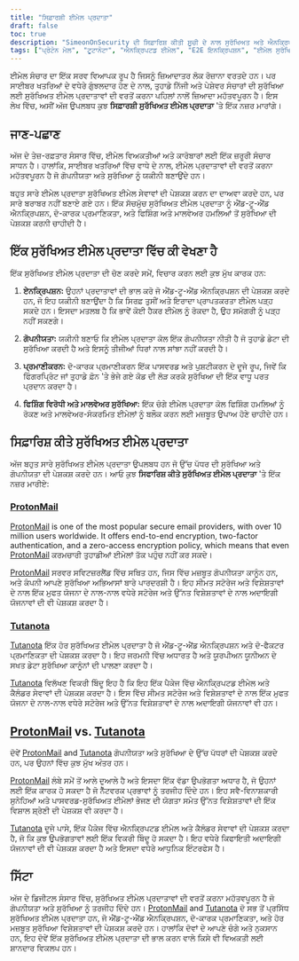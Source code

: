```yaml
---
title: "ਸਿਫ਼ਾਰਸ਼ੀ ਈਮੇਲ ਪ੍ਰਦਾਤਾ"
draft: false
toc: true
description: "SimeonOnSecurity ਦੀ ਸਿਫ਼ਾਰਿਸ਼ ਕੀਤੀ ਸੂਚੀ ਦੇ ਨਾਲ ਸੁਰੱਖਿਅਤ ਅਤੇ ਐਨਕ੍ਰਿਪਟਡ ਸੰਚਾਰਾਂ ਲਈ ਸਭ ਤੋਂ ਵਧੀਆ ਈਮੇਲ ਪ੍ਰਦਾਤਾ ਲੱਭੋ। ਪ੍ਰੋਟੋਨਮੇਲ, ਐਂਡ-ਟੂ-ਐਂਡ ਏਨਕ੍ਰਿਪਸ਼ਨ ਦੇ ਨਾਲ ਤਰਜੀਹੀ ਵਿਕਲਪ, ਅਤੇ ਟੂਟਾਨੋਟਾ, ਐਨਕ੍ਰਿਪਟਡ ਈਮੇਲ ਸੰਚਾਰਾਂ ਲਈ ਇੱਕ ਹੋਰ ਸੁਰੱਖਿਅਤ ਵਿਕਲਪ ਸਮੇਤ ਚੋਟੀ ਦੀਆਂ ਚੋਣਾਂ ਦੀ ਖੋਜ ਕਰੋ।"
tags: ["ਪ੍ਰੋਟੋਨ ਮੇਲ", "ਟੂਟਾਨੋਟਾ", "ਐਨਕ੍ਰਿਪਟਡ ਈਮੇਲ", "E2E ਇਨਕ੍ਰਿਪਸ਼ਨ", "ਈਮੇਲ ਸੁਰੱਖਿਆ", "ਔਨਲਾਈਨ ਗੋਪਨੀਯਤਾ", "ਸਿਫਾਰਸ਼ੀ ਈਮੇਲ ਪ੍ਰਦਾਤਾ", "SimeonOnSecurity"]
---
```


ਈਮੇਲ ਸੰਚਾਰ ਦਾ ਇੱਕ ਸਰਵ ਵਿਆਪਕ ਰੂਪ ਹੈ ਜਿਸਨੂੰ ਜ਼ਿਆਦਾਤਰ ਲੋਕ ਰੋਜ਼ਾਨਾ ਵਰਤਦੇ ਹਨ। ਪਰ ਸਾਈਬਰ ਖਤਰਿਆਂ ਦੇ ਵਧੇਰੇ ਗੁੰਝਲਦਾਰ ਹੋਣ ਦੇ ਨਾਲ, ਤੁਹਾਡੇ ਨਿੱਜੀ ਅਤੇ ਪੇਸ਼ੇਵਰ ਸੰਚਾਰਾਂ ਦੀ ਸੁਰੱਖਿਆ ਲਈ ਸੁਰੱਖਿਅਤ ਈਮੇਲ ਪ੍ਰਦਾਤਾਵਾਂ ਦੀ ਵਰਤੋਂ ਕਰਨਾ ਪਹਿਲਾਂ ਨਾਲੋਂ ਜ਼ਿਆਦਾ ਮਹੱਤਵਪੂਰਨ ਹੈ। ਇਸ ਲੇਖ ਵਿੱਚ, ਅਸੀਂ ਅੱਜ ਉਪਲਬਧ ਕੁਝ **ਸਿਫ਼ਾਰਸ਼ੀ ਸੁਰੱਖਿਅਤ ਈਮੇਲ ਪ੍ਰਦਾਤਾ** 'ਤੇ ਇੱਕ ਨਜ਼ਰ ਮਾਰਾਂਗੇ।

## ਜਾਣ-ਪਛਾਣ

ਅੱਜ ਦੇ ਤੇਜ਼-ਰਫ਼ਤਾਰ ਸੰਸਾਰ ਵਿੱਚ, ਈਮੇਲ ਵਿਅਕਤੀਆਂ ਅਤੇ ਕਾਰੋਬਾਰਾਂ ਲਈ ਇੱਕ ਜ਼ਰੂਰੀ ਸੰਚਾਰ ਸਾਧਨ ਹੈ। ਹਾਲਾਂਕਿ, ਸਾਈਬਰ ਖਤਰਿਆਂ ਵਿੱਚ ਵਾਧੇ ਦੇ ਨਾਲ, ਈਮੇਲ ਪ੍ਰਦਾਤਾਵਾਂ ਦੀ ਵਰਤੋਂ ਕਰਨਾ ਮਹੱਤਵਪੂਰਨ ਹੈ ਜੋ ਗੋਪਨੀਯਤਾ ਅਤੇ ਸੁਰੱਖਿਆ ਨੂੰ ਯਕੀਨੀ ਬਣਾਉਂਦੇ ਹਨ।

ਬਹੁਤ ਸਾਰੇ ਈਮੇਲ ਪ੍ਰਦਾਤਾ ਸੁਰੱਖਿਅਤ ਈਮੇਲ ਸੇਵਾਵਾਂ ਦੀ ਪੇਸ਼ਕਸ਼ ਕਰਨ ਦਾ ਦਾਅਵਾ ਕਰਦੇ ਹਨ, ਪਰ ਸਾਰੇ ਬਰਾਬਰ ਨਹੀਂ ਬਣਾਏ ਗਏ ਹਨ। ਇੱਕ ਸੱਚਮੁੱਚ ਸੁਰੱਖਿਅਤ ਈਮੇਲ ਪ੍ਰਦਾਤਾ ਨੂੰ ਐਂਡ-ਟੂ-ਐਂਡ ਐਨਕ੍ਰਿਪਸ਼ਨ, ਦੋ-ਕਾਰਕ ਪ੍ਰਮਾਣਿਕਤਾ, ਅਤੇ ਫਿਸ਼ਿੰਗ ਅਤੇ ਮਾਲਵੇਅਰ ਹਮਲਿਆਂ ਤੋਂ ਸੁਰੱਖਿਆ ਦੀ ਪੇਸ਼ਕਸ਼ ਕਰਨੀ ਚਾਹੀਦੀ ਹੈ।

## ਇੱਕ ਸੁਰੱਖਿਅਤ ਈਮੇਲ ਪ੍ਰਦਾਤਾ ਵਿੱਚ ਕੀ ਵੇਖਣਾ ਹੈ

ਇੱਕ ਸੁਰੱਖਿਅਤ ਈਮੇਲ ਪ੍ਰਦਾਤਾ ਦੀ ਚੋਣ ਕਰਦੇ ਸਮੇਂ, ਵਿਚਾਰ ਕਰਨ ਲਈ ਕੁਝ ਮੁੱਖ ਕਾਰਕ ਹਨ:

1. **ਏਨਕ੍ਰਿਪਸ਼ਨ:** ਉਹਨਾਂ ਪ੍ਰਦਾਤਾਵਾਂ ਦੀ ਭਾਲ ਕਰੋ ਜੋ ਐਂਡ-ਟੂ-ਐਂਡ ਐਨਕ੍ਰਿਪਸ਼ਨ ਦੀ ਪੇਸ਼ਕਸ਼ ਕਰਦੇ ਹਨ, ਜੋ ਇਹ ਯਕੀਨੀ ਬਣਾਉਂਦਾ ਹੈ ਕਿ ਸਿਰਫ਼ ਤੁਸੀਂ ਅਤੇ ਇਰਾਦਾ ਪ੍ਰਾਪਤਕਰਤਾ ਈਮੇਲ ਪੜ੍ਹ ਸਕਦੇ ਹਨ। ਇਸਦਾ ਮਤਲਬ ਹੈ ਕਿ ਭਾਵੇਂ ਕੋਈ ਹੈਕਰ ਈਮੇਲ ਨੂੰ ਰੋਕਦਾ ਹੈ, ਉਹ ਸਮੱਗਰੀ ਨੂੰ ਪੜ੍ਹ ਨਹੀਂ ਸਕਣਗੇ।

2. **ਗੋਪਨੀਯਤਾ:** ਯਕੀਨੀ ਬਣਾਓ ਕਿ ਈਮੇਲ ਪ੍ਰਦਾਤਾ ਕੋਲ ਇੱਕ ਗੋਪਨੀਯਤਾ ਨੀਤੀ ਹੈ ਜੋ ਤੁਹਾਡੇ ਡੇਟਾ ਦੀ ਸੁਰੱਖਿਆ ਕਰਦੀ ਹੈ ਅਤੇ ਇਸਨੂੰ ਤੀਜੀਆਂ ਧਿਰਾਂ ਨਾਲ ਸਾਂਝਾ ਨਹੀਂ ਕਰਦੀ ਹੈ।

3. **ਪ੍ਰਮਾਣੀਕਰਨ:** ਦੋ-ਕਾਰਕ ਪ੍ਰਮਾਣੀਕਰਨ ਇੱਕ ਪਾਸਵਰਡ ਅਤੇ ਪੁਸ਼ਟੀਕਰਨ ਦੇ ਦੂਜੇ ਰੂਪ, ਜਿਵੇਂ ਕਿ ਫਿੰਗਰਪ੍ਰਿੰਟ ਜਾਂ ਤੁਹਾਡੇ ਫ਼ੋਨ 'ਤੇ ਭੇਜੇ ਗਏ ਕੋਡ ਦੀ ਲੋੜ ਕਰਕੇ ਸੁਰੱਖਿਆ ਦੀ ਇੱਕ ਵਾਧੂ ਪਰਤ ਪ੍ਰਦਾਨ ਕਰਦਾ ਹੈ।

4. **ਫਿਸ਼ਿੰਗ ਵਿਰੋਧੀ ਅਤੇ ਮਾਲਵੇਅਰ ਸੁਰੱਖਿਆ:** ਇੱਕ ਚੰਗੇ ਈਮੇਲ ਪ੍ਰਦਾਤਾ ਕੋਲ ਫਿਸ਼ਿੰਗ ਹਮਲਿਆਂ ਨੂੰ ਰੋਕਣ ਅਤੇ ਮਾਲਵੇਅਰ-ਸੰਕਰਮਿਤ ਈਮੇਲਾਂ ਨੂੰ ਬਲੌਕ ਕਰਨ ਲਈ ਮਜ਼ਬੂਤ ਉਪਾਅ ਹੋਣੇ ਚਾਹੀਦੇ ਹਨ।

## ਸਿਫ਼ਾਰਿਸ਼ ਕੀਤੇ ਸੁਰੱਖਿਅਤ ਈਮੇਲ ਪ੍ਰਦਾਤਾ

ਅੱਜ ਬਹੁਤ ਸਾਰੇ ਸੁਰੱਖਿਅਤ ਈਮੇਲ ਪ੍ਰਦਾਤਾ ਉਪਲਬਧ ਹਨ ਜੋ ਉੱਚ ਪੱਧਰ ਦੀ ਸੁਰੱਖਿਆ ਅਤੇ ਗੋਪਨੀਯਤਾ ਦੀ ਪੇਸ਼ਕਸ਼ ਕਰਦੇ ਹਨ। ਆਓ ਕੁਝ **ਸਿਫਾਰਿਸ਼ ਕੀਤੇ ਸੁਰੱਖਿਅਤ ਈਮੇਲ ਪ੍ਰਦਾਤਾ** 'ਤੇ ਇੱਕ ਨਜ਼ਰ ਮਾਰੀਏ:

### [ProtonMail](https://pr.tn/ref/KWMTP5393DR0)

[ProtonMail](https://pr.tn/ref/KWMTP5393DR0) is one of the most popular secure email providers, with over 10 million users worldwide. It offers end-to-end encryption, two-factor authentication, and a zero-access encryption policy, which means that even [ProtonMail](https://pr.tn/ref/KWMTP5393DR0) ਕਰਮਚਾਰੀ ਤੁਹਾਡੀਆਂ ਈਮੇਲਾਂ ਤੱਕ ਪਹੁੰਚ ਨਹੀਂ ਕਰ ਸਕਦੇ।

[ProtonMail](https://pr.tn/ref/KWMTP5393DR0) ਸਰਵਰ ਸਵਿਟਜ਼ਰਲੈਂਡ ਵਿੱਚ ਸਥਿਤ ਹਨ, ਜਿਸ ਵਿੱਚ ਮਜ਼ਬੂਤ ਗੋਪਨੀਯਤਾ ਕਾਨੂੰਨ ਹਨ, ਅਤੇ ਕੰਪਨੀ ਆਪਣੇ ਸੁਰੱਖਿਆ ਅਭਿਆਸਾਂ ਬਾਰੇ ਪਾਰਦਰਸ਼ੀ ਹੈ। ਇਹ ਸੀਮਤ ਸਟੋਰੇਜ ਅਤੇ ਵਿਸ਼ੇਸ਼ਤਾਵਾਂ ਦੇ ਨਾਲ ਇੱਕ ਮੁਫਤ ਯੋਜਨਾ ਦੇ ਨਾਲ-ਨਾਲ ਵਧੇਰੇ ਸਟੋਰੇਜ ਅਤੇ ਉੱਨਤ ਵਿਸ਼ੇਸ਼ਤਾਵਾਂ ਦੇ ਨਾਲ ਅਦਾਇਗੀ ਯੋਜਨਾਵਾਂ ਦੀ ਵੀ ਪੇਸ਼ਕਸ਼ ਕਰਦਾ ਹੈ।

### [Tutanota](https://tutanota.com/)

[Tutanota](https://tutanota.com/) ਇੱਕ ਹੋਰ ਸੁਰੱਖਿਅਤ ਈਮੇਲ ਪ੍ਰਦਾਤਾ ਹੈ ਜੋ ਐਂਡ-ਟੂ-ਐਂਡ ਐਨਕ੍ਰਿਪਸ਼ਨ ਅਤੇ ਦੋ-ਫੈਕਟਰ ਪ੍ਰਮਾਣਿਕਤਾ ਦੀ ਪੇਸ਼ਕਸ਼ ਕਰਦਾ ਹੈ। ਇਹ ਜਰਮਨੀ ਵਿੱਚ ਅਧਾਰਤ ਹੈ ਅਤੇ ਯੂਰਪੀਅਨ ਯੂਨੀਅਨ ਦੇ ਸਖਤ ਡੇਟਾ ਸੁਰੱਖਿਆ ਕਾਨੂੰਨਾਂ ਦੀ ਪਾਲਣਾ ਕਰਦਾ ਹੈ।

[Tutanota](https://tutanota.com/) ਵਿਲੱਖਣ ਵਿਕਰੀ ਬਿੰਦੂ ਇਹ ਹੈ ਕਿ ਇਹ ਇੱਕ ਪੈਕੇਜ ਵਿੱਚ ਐਨਕ੍ਰਿਪਟਡ ਈਮੇਲ ਅਤੇ ਕੈਲੰਡਰ ਸੇਵਾਵਾਂ ਦੀ ਪੇਸ਼ਕਸ਼ ਕਰਦਾ ਹੈ। ਇਸ ਵਿੱਚ ਸੀਮਤ ਸਟੋਰੇਜ ਅਤੇ ਵਿਸ਼ੇਸ਼ਤਾਵਾਂ ਦੇ ਨਾਲ ਇੱਕ ਮੁਫਤ ਯੋਜਨਾ ਦੇ ਨਾਲ-ਨਾਲ ਵਧੇਰੇ ਸਟੋਰੇਜ ਅਤੇ ਉੱਨਤ ਵਿਸ਼ੇਸ਼ਤਾਵਾਂ ਦੇ ਨਾਲ ਅਦਾਇਗੀ ਯੋਜਨਾਵਾਂ ਵੀ ਹਨ।

## [ProtonMail](https://pr.tn/ref/KWMTP5393DR0) vs. [Tutanota](https://tutanota.com/)

ਦੋਵੇਂ [ProtonMail](https://pr.tn/ref/KWMTP5393DR0) and [Tutanota](https://tutanota.com/) ਗੋਪਨੀਯਤਾ ਅਤੇ ਸੁਰੱਖਿਆ ਦੇ ਉੱਚ ਪੱਧਰਾਂ ਦੀ ਪੇਸ਼ਕਸ਼ ਕਰਦੇ ਹਨ, ਪਰ ਉਹਨਾਂ ਵਿੱਚ ਕੁਝ ਮੁੱਖ ਅੰਤਰ ਹਨ।

[ProtonMail](https://pr.tn/ref/KWMTP5393DR0) ਲੰਬੇ ਸਮੇਂ ਤੋਂ ਆਲੇ ਦੁਆਲੇ ਹੈ ਅਤੇ ਇਸਦਾ ਇੱਕ ਵੱਡਾ ਉਪਭੋਗਤਾ ਅਧਾਰ ਹੈ, ਜੋ ਉਹਨਾਂ ਲਈ ਇੱਕ ਕਾਰਕ ਹੋ ਸਕਦਾ ਹੈ ਜੋ ਨੈੱਟਵਰਕ ਪ੍ਰਭਾਵਾਂ ਨੂੰ ਤਰਜੀਹ ਦਿੰਦੇ ਹਨ। ਇਹ ਸਵੈ-ਵਿਨਾਸ਼ਕਾਰੀ ਸੁਨੇਹਿਆਂ ਅਤੇ ਪਾਸਵਰਡ-ਸੁਰੱਖਿਅਤ ਈਮੇਲਾਂ ਭੇਜਣ ਦੀ ਯੋਗਤਾ ਸਮੇਤ ਉੱਨਤ ਵਿਸ਼ੇਸ਼ਤਾਵਾਂ ਦੀ ਇੱਕ ਵਿਸ਼ਾਲ ਸ਼੍ਰੇਣੀ ਦੀ ਪੇਸ਼ਕਸ਼ ਵੀ ਕਰਦਾ ਹੈ।

[Tutanota](https://tutanota.com/) ਦੂਜੇ ਪਾਸੇ, ਇੱਕ ਪੈਕੇਜ ਵਿੱਚ ਐਨਕ੍ਰਿਪਟਡ ਈਮੇਲ ਅਤੇ ਕੈਲੰਡਰ ਸੇਵਾਵਾਂ ਦੀ ਪੇਸ਼ਕਸ਼ ਕਰਦਾ ਹੈ, ਜੋ ਕਿ ਕੁਝ ਉਪਭੋਗਤਾਵਾਂ ਲਈ ਇੱਕ ਵਿਕਰੀ ਬਿੰਦੂ ਹੋ ਸਕਦਾ ਹੈ। ਇਹ ਵਧੇਰੇ ਕਿਫਾਇਤੀ ਅਦਾਇਗੀ ਯੋਜਨਾਵਾਂ ਦੀ ਵੀ ਪੇਸ਼ਕਸ਼ ਕਰਦਾ ਹੈ ਅਤੇ ਇਸਦਾ ਵਧੇਰੇ ਆਧੁਨਿਕ ਇੰਟਰਫੇਸ ਹੈ।

## ਸਿੱਟਾ

ਅੱਜ ਦੇ ਡਿਜੀਟਲ ਸੰਸਾਰ ਵਿੱਚ, ਸੁਰੱਖਿਅਤ ਈਮੇਲ ਪ੍ਰਦਾਤਾਵਾਂ ਦੀ ਵਰਤੋਂ ਕਰਨਾ ਮਹੱਤਵਪੂਰਨ ਹੈ ਜੋ ਗੋਪਨੀਯਤਾ ਅਤੇ ਸੁਰੱਖਿਆ ਨੂੰ ਤਰਜੀਹ ਦਿੰਦੇ ਹਨ। [ProtonMail](https://pr.tn/ref/KWMTP5393DR0) and [Tutanota](https://tutanota.com/) ਦੋ ਸਭ ਤੋਂ ਪ੍ਰਸਿੱਧ ਸੁਰੱਖਿਅਤ ਈਮੇਲ ਪ੍ਰਦਾਤਾ ਹਨ, ਜੋ ਐਂਡ-ਟੂ-ਐਂਡ ਐਨਕ੍ਰਿਪਸ਼ਨ, ਦੋ-ਕਾਰਕ ਪ੍ਰਮਾਣਿਕਤਾ, ਅਤੇ ਹੋਰ ਮਜ਼ਬੂਤ ਸੁਰੱਖਿਆ ਵਿਸ਼ੇਸ਼ਤਾਵਾਂ ਦੀ ਪੇਸ਼ਕਸ਼ ਕਰਦੇ ਹਨ। ਹਾਲਾਂਕਿ ਦੋਵਾਂ ਦੇ ਆਪਣੇ ਚੰਗੇ ਅਤੇ ਨੁਕਸਾਨ ਹਨ, ਇਹ ਦੋਵੇਂ ਇੱਕ ਸੁਰੱਖਿਅਤ ਈਮੇਲ ਪ੍ਰਦਾਤਾ ਦੀ ਭਾਲ ਕਰਨ ਵਾਲੇ ਕਿਸੇ ਵੀ ਵਿਅਕਤੀ ਲਈ ਸ਼ਾਨਦਾਰ ਵਿਕਲਪ ਹਨ।